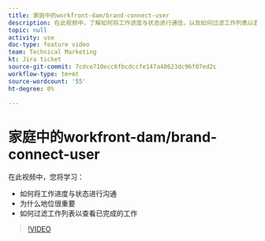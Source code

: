 ```yaml
---
title: 家庭中的workfront-dam/brand-connect-user
description: 在此视频中，了解如何将工作进度与状态进行通信，以及如何过滤工作列表以查看已完成的工作。
topic: null
activity: use
doc-type: feature video
team: Technical Marketing
kt: Jira ticket
source-git-commit: 7cdce710ecc6fbcdccfe147a40623dc96f07ed2c
workflow-type: tm+mt
source-wordcount: '55'
ht-degree: 0%

---
```


# 家庭中的workfront-dam/brand-connect-user

在此视频中，您将学习：

* 如何将工作进度与状态进行沟通
* 为什么地位很重要
* 如何过滤工作列表以查看已完成的工作

>[!VIDEO](https://video.tv.adobe.com/v/335104/?quality=12)

